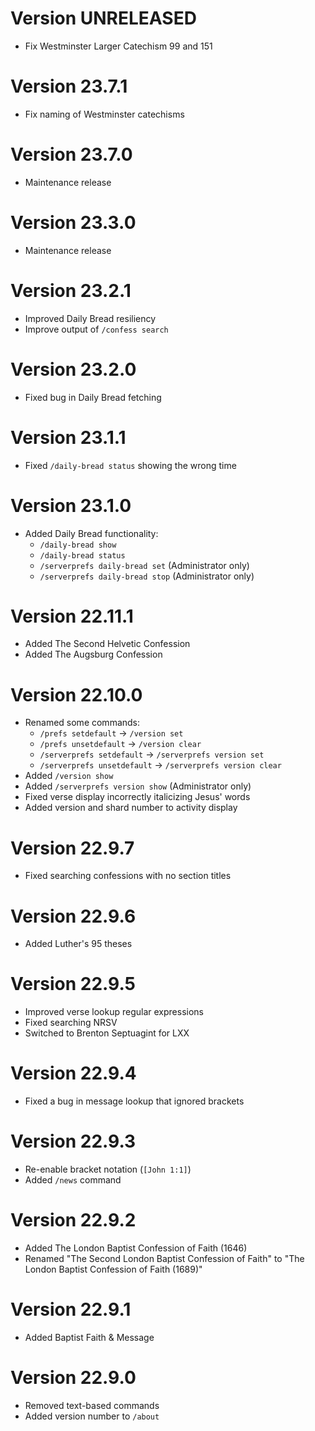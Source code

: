 # Version UNRELEASED

* Fix Westminster Larger Catechism 99 and 151

# Version 23.7.1

* Fix naming of Westminster catechisms

# Version 23.7.0

* Maintenance release

# Version 23.3.0

* Maintenance release

# Version 23.2.1

* Improved Daily Bread resiliency
* Improve output of `/confess search`

# Version 23.2.0

* Fixed bug in Daily Bread fetching

# Version 23.1.1

* Fixed `/daily-bread status` showing the wrong time

# Version 23.1.0

* Added Daily Bread functionality:
  * `/daily-bread show`
  * `/daily-bread status`
  * `/serverprefs daily-bread set` (Administrator only)
  * `/serverprefs daily-bread stop` (Administrator only)

# Version 22.11.1

* Added The Second Helvetic Confession
* Added The Augsburg Confession

# Version 22.10.0

* Renamed some commands:
  * `/prefs setdefault` -> `/version set`
  * `/prefs unsetdefault` -> `/version clear`
  * `/serverprefs setdefault` -> `/serverprefs version set`
  * `/serverprefs unsetdefault` -> `/serverprefs version clear`
* Added `/version show`
* Added `/serverprefs version show` (Administrator only)
* Fixed verse display incorrectly italicizing Jesus' words
* Added version and shard number to activity display

# Version 22.9.7

* Fixed searching confessions with no section titles

# Version 22.9.6

* Added Luther's 95 theses

# Version 22.9.5

* Improved verse lookup regular expressions
* Fixed searching NRSV
* Switched to Brenton Septuagint for LXX

# Version 22.9.4

* Fixed a bug in message lookup that ignored brackets

# Version 22.9.3

* Re-enable bracket notation (`[John 1:1]`)
* Added `/news` command

# Version 22.9.2

* Added The London Baptist Confession of Faith (1646)
* Renamed "The Second London Baptist Confession of Faith" to "The London Baptist Confession of Faith (1689)"

# Version 22.9.1

* Added Baptist Faith & Message

# Version 22.9.0

* Removed text-based commands
* Added version number to `/about`
